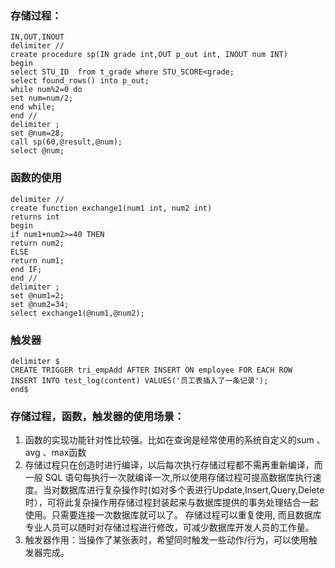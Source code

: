 ### 存储过程：
```
IN,OUT,INOUT
delimiter //
create procedure sp(IN grade int,OUT p_out int, INOUT num INT)
begin
select STU_ID  from t_grade where STU_SCORE<grade;
select found_rows() into p_out;
while num%2=0 do
set num=num/2;
end while;
end //
delimiter ;
set @num=28;
call sp(60,@result,@num);
select @num;
```
### 函数的使用
```
delimiter //
create function exchange1(num1 int, num2 int)
returns int
begin
if num1+num2>=40 THEN
return num2;
ELSE
return num1;
end IF;
end //
delimiter ;
set @num1=2;
set @num2=34;
select exchange1(@num1,@num2);
```
### 触发器
```
delimiter $
CREATE TRIGGER tri_empAdd AFTER INSERT ON employee FOR EACH ROW   
INSERT INTO test_log(content) VALUES('员工表插入了一条记录');
end$
```
### 存储过程，函数，触发器的使用场景：

1. 函数的实现功能针对性比较强。比如在查询是经常使用的系统自定义的sum 、avg 、max函数
2. 存储过程只在创造时进行编译，以后每次执行存储过程都不需再重新编译，而一般 SQL 语句每执行一次就编译一次,所以使用存储过程可提高数据库执行速度。当对数据库进行复杂操作时(如对多个表进行Update,Insert,Query,Delete 时），可将此复杂操作用存储过程封装起来与数据库提供的事务处理结合一起使用。只需要连接一次数据库就可以了。
存储过程可以重复使用, 而且数据库专业人员可以随时对存储过程进行修改，可减少数据库开发人员的工作量。
3. 触发器作用：当操作了某张表时，希望同时触发一些动作/行为，可以使用触发器完成。
